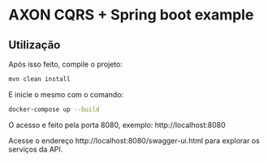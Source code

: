 # AXON CQRS + Spring boot example


## Utilização

Após isso feito, compile o projeto:

```sh
mvn clean install
```

E inicie o mesmo com o comando:

```sh
docker-compose up --build
```

O acesso e feito pela porta 8080, exemplo: http://localhost:8080

Acesse o endereço http://localhost:8080/swagger-ui.html para explorar os serviços da API.
